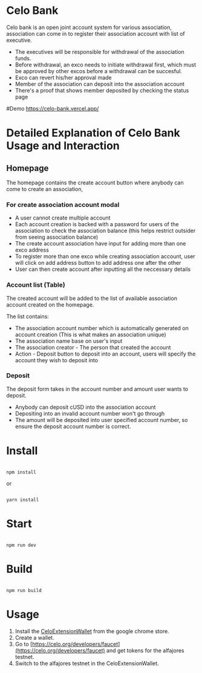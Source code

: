 # Celo Bank

Celo bank is an open joint account system for various association, association can come in to register their association account with list of executive.
* The executives will be responsible for withdrawal of the association funds.
* Before withdrawal, an exco needs to initiate withdrawal first, which must be approved by other excos before a withdrawal can be succesful.
* Exco can revert his/her approval made
* Member of the association can deposit into the association account
* There's a proof that shows member deposited by checking the status page


#Demo
https://celo-bank.vercel.app/


# Detailed Explanation of Celo Bank Usage and Interaction

## Homepage

The homepage contains the create account button where anybody can come to create an association,

### For create association account modal
* A user cannot create multiple account
* Each account creation is backed  with a password for users of the association to check the association balance (this helps restrict outsider from seeing association balance)
* The create account association have input for adding more than one exco address
* To register more than one exco while creating association account, user will click on add address button to add address one after the other
* User can then create account after inputting all the neccessary details

### Account list (Table)
The created account will be added to the list of available association account created on the homepage.

The list contains:
* The association account number which is automatically generated on account creation (This is what makes an association unique)
* The association name base on user's input
* The association creator - The person that created the account
* Action - Deposit button to deposit into an account, users will specify the account they wish to deposit into

### Deposit

The deposit form takes in the account number and amount user wants to deposit.
* Anybody can deposit cUSD into the association account
* Depositing into an invalid account number won't go through
* The amount will be deposited into user specified account number, so ensure the deposit account number is correct.





# Install

```

npm install

```

or

```

yarn install

```

# Start

```

npm run dev

```

# Build

```

npm run build

```
# Usage
1. Install the [CeloExtensionWallet](https://chrome.google.com/webstore/detail/celoextensionwallet/kkilomkmpmkbdnfelcpgckmpcaemjcdh?hl=en) from the google chrome store.
2. Create a wallet.
3. Go to [https://celo.org/developers/faucet](https://celo.org/developers/faucet) and get tokens for the alfajores testnet.
4. Switch to the alfajores testnet in the CeloExtensionWallet.